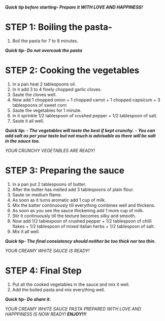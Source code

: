 **_Quick tip before starting- Prepare it WITH LOVE AND HAPPINESS!_**

# STEP 1: Boiling the pasta-
1. Boil the pasta for 7 to 8 minutes.

**_Quick tip- Do not overcook the pasta_**


# STEP 2: Cooking the vegetables
1. In a pan heat 2 tablespoons oil.
2. In it add 3 to 4 finely chopped garlic cloves.
3. Saute the cloves well.
4. Now add 1 chopped onion + 1 chopped carrot + 1 chopped capsicum + 3 tablespoons of sweet corn
5. Saute the vegetables for 1 minute.
6. In it sprinkle 1/2 tablespoon of crushed pepper + 1/2 tablespoon of salt.
7. Saute it all well.

**_Quick tip: - The vegetables will taste the best if kept crunchy._**
             **_- You can add salt as per your taste but not much is advisable as there will be salt in the sauce too._**

 *YOUR CRUNCHY VEGETABLES ARE READY!*

# STEP 3: Preparing the sauce
1. In a pan put 2 tablespoons of butter.
2. After the butter has melted add 3 tablespoons of plain flour.
3. Saute on medium flame.
4. As soon as it turns aromatic add 1 cup of milk.
5. Mix the batter continuously till everything combines well and thickens.
6. As soon as you see the sauce thickening add 1 more cup of milk.
7. Stir it continuously till the texture becomes silky and smooth.
8. Now add 1/2 tablespoon of crushed pepper + 1/2 tablespoon of chilli flakes + 1/2 tablespoon of mixed italian herbs + 1/2 tablespoon of salt.
9. Mix it all well.

**_Quick tip- The final consistency should neither be too thick nor too thin._**

*YOUR CREAMY WHITE SAUCE IS READY!*


# STEP 4: Final Step
1. Put all the cooked vegetables in the sauce and mix it well.
2. Add the boiled pasta and mix everything well.

**_Quick tip- Do share it._**

*YOUR CREAMY WHITE SAUCE PASTA PREPARED WITH LOVE AND HAPPPINESS IS NOW READY!*
**_ENJOY!!!_**